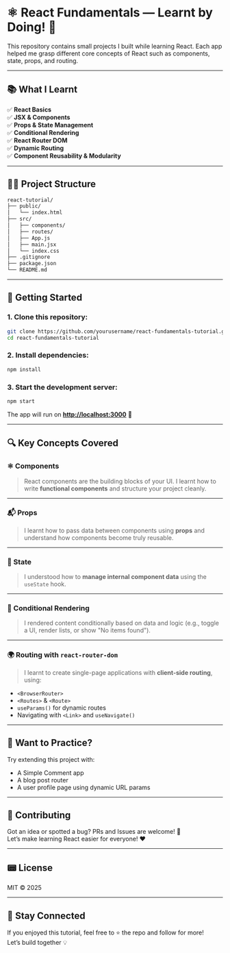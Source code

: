 # ⚛️ React Fundamentals — Learnt by Doing! 🚀

This repository contains small projects I built while learning React. Each app helped me grasp different core concepts of React such as components, state, props, and routing.

---

## 📚 What I Learnt

✅ **React Basics**\
✅ **JSX & Components**\
✅ **Props & State Management**\
✅ **Conditional Rendering**\
✅ **React Router DOM**\
✅ **Dynamic Routing**\
✅ **Component Reusability & Modularity**

---

## 🧑‍💻 Project Structure

```bash
react-tutorial/
├── public/
│   └── index.html
├── src/
│   ├── components/
│   ├── routes/
│   ├── App.js
│   ├── main.jsx
│   └── index.css
├── .gitignore
├── package.json
└── README.md
```

---

## 💪 Getting Started

### 1. Clone this repository:

```bash
git clone https://github.com/yourusername/react-fundamentals-tutorial.git
cd react-fundamentals-tutorial
```

### 2. Install dependencies:

```bash
npm install
```

### 3. Start the development server:

```bash
npm start
```

The app will run on [**http://localhost:3000**](http://localhost:3000) 🚀

---

## 🔍 Key Concepts Covered

### ⚛️ Components

> React components are the building blocks of your UI. I learnt how to write **functional components** and structure your project cleanly.

---

### 📬 Props

> I learnt how to pass data between components using **props** and understand how components become truly reusable.

---

### 🧠 State

> I understood how to **manage internal component data** using the `useState` hook.

---

### 🔄 Conditional Rendering

> I rendered content conditionally based on data and logic (e.g., toggle a UI, render lists, or show "No items found").

---

### 🌍 Routing with `react-router-dom`

> I learnt to create single-page applications with **client-side routing**, using:

- `<BrowserRouter>`
- `<Routes>` & `<Route>`
- `useParams()` for dynamic routes
- Navigating with `<Link>` and `useNavigate()`

---

## 🧪 Want to Practice?

Try extending this project with:

- A Simple Comment app
- A blog post router
- A user profile page using dynamic URL params

---

## 🤝 Contributing

Got an idea or spotted a bug? PRs and Issues are welcome! 💠\
Let’s make learning React easier for everyone! ❤️

---

## 📟 License

MIT © 2025

---

## 🙌 Stay Connected

If you enjoyed this tutorial, feel free to ⭐ the repo and follow for more!\
Let’s build together 💡

